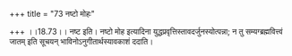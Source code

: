 +++
title = "73 नष्टो मोहः"

+++
।।18.73।। नष्ट इति। नष्टो मोह इत्यादिना
युद्धप्रवृत्तिस्तावदर्जुनस्योत्पन्ना; न तु सम्यग्ब्रह्मवित्त्वं जातम्
इति सूचयन् भाविनोऽनुगीतार्थस्यावकाशं ददाति।
